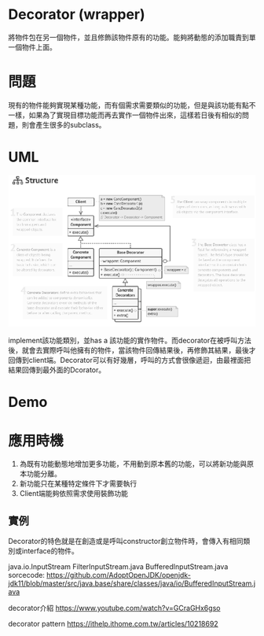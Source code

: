 # Decorator (wrapper)
將物件包在另一個物件，並且修飾該物件原有的功能。能夠將動態的添加職責到單一個物件上面。

# 問題
現有的物件能夠實現某種功能，而有個需求需要類似的功能，但是與該功能有點不一樣，如果為了實現目標功能而再去實作一個物件出來，這樣若日後有相似的問題，則會產生很多的subclass。

# UML
![decorator](/picture/decoratorStucture.png)


implement該功能類別，並has a 該功能的實作物件。而decorator在被呼叫方法後，就會去實際呼叫他擁有的物件，當該物件回傳結果後，再修飾其結果，最後才回傳到client端。Decorator可以有好幾層，呼叫的方式會很像遞迴，由最裡面把結果回傳到最外面的Dcorator。

# Demo

# 應用時機
1. 為既有功能動態地增加更多功能，不用動到原本舊的功能，可以將新功能與原本功能分離。
2. 新功能只在某種特定條件下才需要執行
3. Client端能夠依照需求使用裝飾功能

## 實例
Decorator的特色就是在創造或是呼叫constructor創立物件時，會傳入有相同類別或interface的物件。

java.io.InputStream FilterInputStream.java BufferedInputStream.java
sorcecode:
https://github.com/AdoptOpenJDK/openjdk-jdk11/blob/master/src/java.base/share/classes/java/io/BufferedInputStream.java

decorator介紹
https://www.youtube.com/watch?v=GCraGHx6gso

decorator pattern
https://ithelp.ithome.com.tw/articles/10218692